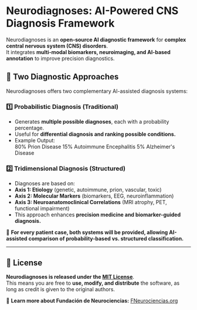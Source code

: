 # Neurodiagnoses: AI-Powered CNS Diagnosis Framework  

Neurodiagnoses is an **open-source AI diagnostic framework** for **complex central nervous system (CNS) disorders**.  
It integrates **multi-modal biomarkers, neuroimaging, and AI-based annotation** to improve precision diagnostics.

## 🔹 Two Diagnostic Approaches  

Neurodiagnoses offers two complementary AI-assisted diagnosis systems:  

### **1️⃣ Probabilistic Diagnosis (Traditional)**  
- Generates **multiple possible diagnoses**, each with a probability percentage.  
- Useful for **differential diagnosis and ranking possible conditions.**  
- Example Output:  
80% Prion Disease
15% Autoimmune Encephalitis
5% Alzheimer's Disease

### **2️⃣ Tridimensional Diagnosis (Structured)**  
- Diagnoses are based on:  
- **Axis 1: Etiology** (genetic, autoimmune, prion, vascular, toxic)  
- **Axis 2: Molecular Markers** (biomarkers, EEG, neuroinflammation)  
- **Axis 3: Neuroanatomoclinical Correlations** (MRI atrophy, PET, functional impairment)  
- This approach enhances **precision medicine and biomarker-guided diagnosis.**  

🔹 **For every patient case, both systems will be provided, allowing AI-assisted comparison of probability-based vs. structured classification.**  

---

## 📖 License  
**Neurodiagnoses is released under the [MIT License](LICENSE)**.  
This means you are free to **use, modify, and distribute** the software, as long as credit is given to the original authors.

🔗 **Learn more about Fundación de Neurociencias:** [FNeurociencias.org](https://www.fneurociencias.org)
